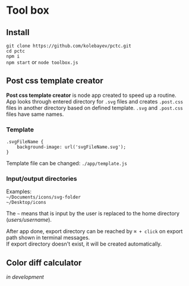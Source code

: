 
# Tool box

## Install
`git clone https://github.com/kolebayev/pctc.git`  
`cd pctc`  
`npm i`  
`npm start` or `node toolbox.js` 

## Post css template creator

**Post css template creator**  is node app created to speed up a routine.  
App looks through entered directory for `.svg` files and creates `.post.css` files in another directory based on defined template. `.svg` and `.post.css` files have same names.

### Template
```
.svgFileName {
	background-image: url('svgFileName.svg');
}
```
Template file can be changed: `./app/template.js`

### Input/output directories  
Examples:  
`~/Documents/icons/svg-folder`  
`~/Desktop/icons`  

The `~` means that is input by the user is replaced to the home directory (_users/username_).

After app done, export directory can be reached by `⌘ + click` on export path shown in terminal messages.  
If export directory doesn't exist, it will be created automatically.


## Color diff calculator

*in development*